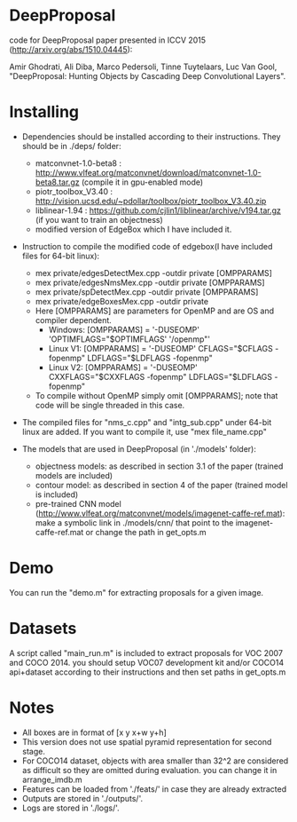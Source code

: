 # DeepProposal
code for DeepProposal paper presented in ICCV 2015 (http://arxiv.org/abs/1510.04445):

Amir Ghodrati, Ali Diba, Marco Pedersoli, Tinne Tuytelaars, Luc Van Gool, "DeepProposal: Hunting Objects by Cascading Deep Convolutional Layers".

# Installing
- Dependencies should be installed according to their instructions. They should be in ./deps/ folder:
  - matconvnet-1.0-beta8 : http://www.vlfeat.org/matconvnet/download/matconvnet-1.0-beta8.tar.gz (compile it in gpu-enabled mode)
  - piotr_toolbox_V3.40 : http://vision.ucsd.edu/~pdollar/toolbox/piotr_toolbox_V3.40.zip
  - liblinear-1.94 : https://github.com/cjlin1/liblinear/archive/v194.tar.gz (if you want to train an objectness)
  - modified version of EdgeBox which I have included it.

- Instruction to compile the modified code of edgebox(I have included files for 64-bit linux):
  - mex private/edgesDetectMex.cpp -outdir private [OMPPARAMS]
  - mex private/edgesNmsMex.cpp -outdir private [OMPPARAMS]
  - mex private/spDetectMex.cpp -outdir private [OMPPARAMS]
  - mex private/edgeBoxesMex.cpp -outdir private
  - Here [OMPPARAMS] are parameters for OpenMP and are OS and compiler dependent.
    - Windows: [OMPPARAMS] = '-DUSEOMP' 'OPTIMFLAGS="$OPTIMFLAGS' '/openmp"'
    - Linux V1: [OMPPARAMS] = '-DUSEOMP' CFLAGS="\$CFLAGS -fopenmp" LDFLAGS="\$LDFLAGS -fopenmp"
    - Linux V2: [OMPPARAMS] = '-DUSEOMP' CXXFLAGS="\$CXXFLAGS -fopenmp" LDFLAGS="\$LDFLAGS -fopenmp"
  - To compile without OpenMP simply omit [OMPPARAMS]; note that code will be single threaded in this case.

- The compiled files for "nms_c.cpp" and "intg_sub.cpp" under 64-bit linux are added. If you want to compile it, use "mex file_name.cpp"

- The models that are used in DeepProposal (in './models' folder):
  - objectness models: as described in section 3.1 of the paper (trained models are included)
  - contour model: as described in section 4 of the paper (trained model is included)
  - pre-trained CNN model (http://www.vlfeat.org/matconvnet/models/imagenet-caffe-ref.mat): make a symbolic link in ./models/cnn/ that point to the imagenet-caffe-ref.mat or change the path in get_opts.m

# Demo
You can run the "demo.m" for extracting proposals for a given image.

# Datasets
A script called "main_run.m" is included to extract proposals for VOC 2007 and COCO 2014. you should setup VOC07 development kit and/or COCO14 api+dataset according to their instructions and then set paths in get_opts.m

# Notes
- All boxes are in format of [x y x+w y+h]
- This version does not use spatial pyramid representation for second stage.
- For COCO14 dataset, objects with area smaller than 32^2 are considered as difficult so they are omitted during evaluation. you can change it in arrange_imdb.m
- Features can be loaded from './feats/' in case they are already extracted
- Outputs are stored in './outputs/'.
- Logs are stored in './logs/'.
